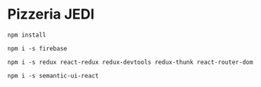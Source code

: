 # Pizzeria JEDI

```shell
npm install
```

```shell
npm i -s firebase

npm i -s redux react-redux redux-devtools redux-thunk react-router-dom

```

```shell
npm i -s semantic-ui-react
```